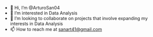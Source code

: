 - 👋 Hi, I’m @ArturoSan04
- 👀 I’m interested in Data Analysis
- 💞️ I’m looking to collaborate on projects that involve expanding my interests in Data Analysis
- 📫 How to reach me at sanart41@gmail.com

<!---
ArturoSan04/ArturoSan04 is a ✨ special ✨ repository because its `README.md` (this file) appears on your GitHub profile.
You can click the Preview link to take a look at your changes.
--->
